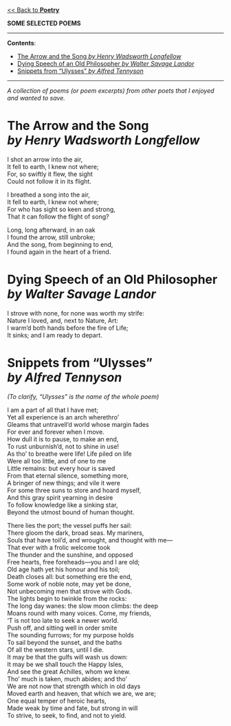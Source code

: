 [<< Back to **Poetry**](https://pranigopu.github.io/art/poetry)

**SOME SELECTED POEMS**

---

**Contents**:

- [The Arrow and the Song  _by Henry Wadsworth Longfellow_](#the-arrow-and-the-song--by-henry-wadsworth-longfellow)
- [Dying Speech of an Old Philosopher  _by Walter Savage Landor_](#dying-speech-of-an-old-philosopher--by-walter-savage-landor)
- [Snippets from “Ulysses”  _by Alfred Tennyson_](#snippets-from-ulysses--by-alfred-tennyson)

---

_A collection of poems (or poem excerpts) from other poets that I enjoyed and wanted to save._

# The Arrow and the Song <br> _by Henry Wadsworth Longfellow_
I shot an arrow into the air, <br>
It fell to earth, I knew not where; <br>
For, so swiftly it flew, the sight <br>
Could not follow it in its flight.

I breathed a song into the air, <br>
It fell to earth, I knew not where; <br>
For who has sight so keen and strong, <br>
That it can follow the flight of song?

Long, long afterward, in an oak <br>
I found the arrow, still unbroke; <br>
And the song, from beginning to end, <br>
I found again in the heart of a friend.

# Dying Speech of an Old Philosopher <br> _by Walter Savage Landor_
I strove with none, for none was worth my strife: <br>
Nature I loved, and, next to Nature, Art: <br>
I warm’d both hands before the fire of Life; <br>
It sinks; and I am ready to depart.

# Snippets from “Ulysses” <br> _by Alfred Tennyson_
_(To clarify, “Ulysses” is the name of the whole poem)_

I am a part of all that I have met; <br>
Yet all experience is an arch wherethro’ <br>
Gleams that untravell’d world whose margin fades <br>
For ever and forever when I move. <br>
How dull it is to pause, to make an end, <br>
To rust unburnish’d, not to shine in use! <br>
As tho’ to breathe were life! Life piled on life <br>
Were all too little, and of one to me <br>
Little remains: but every hour is saved <br>
From that eternal silence, something more, <br>
A bringer of new things; and vile it were <br>
For some three suns to store and hoard myself, <br>
And this gray spirit yearning in desire <br>
To follow knowledge like a sinking star, <br>
Beyond the utmost bound of human thought.

There lies the port; the vessel puffs her sail: <br>
There gloom the dark, broad seas. My mariners, <br>
Souls that have toil’d, and wrought, and thought with me— <br>
That ever with a frolic welcome took <br>
The thunder and the sunshine, and opposed <br>
Free hearts, free foreheads—you and I are old; <br>
Old age hath yet his honour and his toil; <br>
Death closes all: but something ere the end, <br>
Some work of noble note, may yet be done, <br>
Not unbecoming men that strove with Gods. <br>
The lights begin to twinkle from the rocks: <br>
The long day wanes: the slow moon climbs: the deep <br>
Moans round with many voices. Come, my friends, <br>
‘T is not too late to seek a newer world. <br>
Push off, and sitting well in order smite <br>
The sounding furrows; for my purpose holds <br>
To sail beyond the sunset, and the baths <br>
Of all the western stars, until I die. <br>
It may be that the gulfs will wash us down: <br>
It may be we shall touch the Happy Isles, <br>
And see the great Achilles, whom we knew. <br>
Tho’ much is taken, much abides; and tho’ <br>
We are not now that strength which in old days <br>
Moved earth and heaven, that which we are, we are; <br>
One equal temper of heroic hearts, <br>
Made weak by time and fate, but strong in will <br>
To strive, to seek, to find, and not to yield.